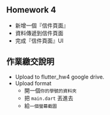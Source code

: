 ## Homework 4
* 新增一個『信件頁面』
* 資料傳遞到信件頁面
* 完成『信件頁面』UI

## 作業繳交說明
* Upload to flutter_hw4 google drive.
* Upload format
    * 開一個`你的學號的資料夾`
    * 把 `main.dart` 丟進去
    * 給`一個螢幕截圖`
